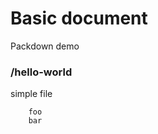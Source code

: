 # Basic document
Packdown demo

### /hello-world
simple file
```
    foo
    bar
```

<!-- packdown-1-0.4.0 -->
